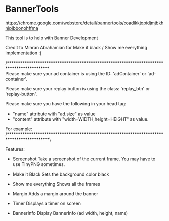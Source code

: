 # BannerTools

https://chrome.google.com/webstore/detail/bannertools/coadikkjopidjmjbkhnipibbonohffma

This tool is to help with Banner Development

Credit to Mihran Abrahamian for Make it black / Show me everything implementation :)

/*******************************************************************************************\
Please make sure your ad container is using the ID: 'adContainer' or 'ad-container'.

Please make sure your replay button is using the class: 'replay_btn' or 'replay-button'.

Please make sure you have the following in your head tag:
- "name" attribute with "ad.size" as value
- "content" attribute with "width=WIDTH,height=HEIGHT" as value.

For example:
<meta name="ad.size" content="width=300,height=250">
/*******************************************************************************************\

Features:

- Screenshot
   Take a screenshot of the current frame. You may have to use TinyPNG sometimes.

- Make it Black
   Sets the background color black

- Show me everything
   Shows all the frames

- Margin
   Adds a margin around the banner

- Timer
   Displays a timer on screen
   
- BannerInfo
   Display BannerInfo (ad width, height, name)
